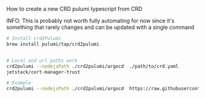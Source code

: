 How to create a new CRD pulumi typescript from CRD

INFO: This is probably not worth fully automating for now since it's something that rarely changes and can be updated with a single command
```sh
# Install crd2Pulumi 
brew install pulumi/tap/crd2pulumi


# Local and url paths work
crd2pulumi --nodejsPath ./crd2pulumi/argocd  ./path/to/crd.yaml           
jetstack/cert-manager-trust 

# Example
crd2pulumi --nodejsPath ./crd2pulumi/argocd  https://raw.githubusercontent.com/argoproj/argo-cd/stable/manifests/install.yaml           
```



<!-- 

Argo CD 
https://raw.githubusercontent.com/argoproj/argo-cd/stable/manifests/install.yaml    

Cert Manager
https://github.com/cert-manager/cert-manager/releases/download/v1.8.0/cert-manager.crds.yaml

 -->